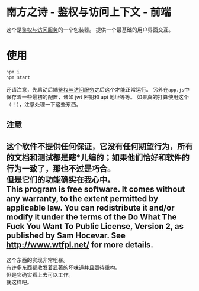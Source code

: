 # 南方之诗 - 鉴权与访问上下文 - 前端
这个是[鉴权与访问服务](https://github.com/YuJuncen/verse-of-south-identify)的一个包装器。
提供一个最基础的用户界面交互。

# 使用
```bash
npm i
npm start
```
还请注意，先启动后端[鉴权与访问服务](https://github.com/YuJuncen/verse-of-south-identify)之后这个才能正常运行。
另外在`app.js`中保存着一些最初的配置，诸如 jwt 密钥和 api 地址等等。
如果真的打算使用这个（！），注意处理一下这些东西。

## 注意
**这个软件不提供任何保证，它没有任何期望行为，所有的文档和测试都是瞎*儿编的；如果他们恰好和软件的行为一致了，那也不过是巧合。**  
**但是它们的功能确实在我心中。**  
This program is free software. It comes without any warranty, to
the extent permitted by applicable law. You can redistribute it
and/or modify it under the terms of the Do What The Fuck You Want
To Public License, Version 2, as published by Sam Hocevar. See
http://www.wtfpl.net/ for more details.  
---
这个东西的实现非常粗暴。  
有许多东西都散发着显著的坏味道并且亟待重构。  
但是它确实看上去可以工作。  
就这样吧。  
